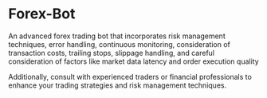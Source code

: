 # Forex-Bot

An advanced forex trading bot that incorporates risk management techniques, error handling, continuous monitoring, consideration of transaction costs, trailing stops, slippage handling, and careful consideration of factors like market data latency and order execution quality

Additionally, consult with experienced traders or financial professionals to enhance your trading strategies and risk management techniques.







